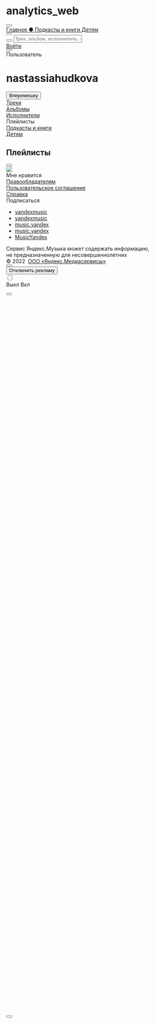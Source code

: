 # analytics_web
<!DOCTYPE html>
<html>
<head>
    <meta http-equiv="X-UA-Compatible" content="IE=EmulateIE7,IE=edge"/>
    <meta http-equiv="Content-type" content="text/html; charset=utf-8"/>
    <meta http-equiv="Content-language" content="ru"/>
    <link rel="alternate" hreflang="en" type="text/html" href="https://music.yandex.by/users/nastassiahudkova/playlists?lang=en"/>
    <link rel="alternate" hreflang="hy" type="text/html" href="https://music.yandex.by/users/nastassiahudkova/playlists?lang=hy"/>
    <link rel="alternate" hreflang="uz" type="text/html" href="https://music.yandex.by/users/nastassiahudkova/playlists?lang=uz"/>
    <link rel="alternate" hreflang="kk" type="text/html" href="https://music.yandex.by/users/nastassiahudkova/playlists?lang=kk"/>
    <link rel="alternate" hreflang="uk" type="text/html" href="https://music.yandex.by/users/nastassiahudkova/playlists?lang=uk"/>
    <link rel="alternate" hreflang="az" type="text/html" href="https://music.yandex.by/users/nastassiahudkova/playlists?lang=az"/>
    <meta name="viewport" content="width=device-width, initial-scale=0.7"/>
    <meta name="skype_toolbar" content="skype_toolbar_parser_compatible"/>
    <meta name="robots" content="noyaca"/>
    <title>Яндекс.Музыка</title>
    <link href="/index.css?v=2.144.0" rel="stylesheet" type="text/css"/>
    <link rel="icon" type="image/png" href="/favicon16.png" sizes="16x16"/>
    <link rel="icon" type="image/png" href="/favicon32.png" sizes="32x32"/>
    <link rel="search" type="application/opensearchdescription+xml" href="/opensearch.xml" title="Яндекс.Музыка"/>
    <link rel="apple-touch-icon" href="https://music.yandex.by/blocks/common/apple-touch.60x60.png">
    <link rel="apple-touch-icon" sizes="76x76" href="https://music.yandex.by/blocks/common/apple-touch.76x76.png">
    <link rel="apple-touch-icon" sizes="120x120" href="https://music.yandex.by/blocks/common/apple-touch.120x120.png">
    <link rel="apple-touch-icon" sizes="152x152" href="https://music.yandex.by/blocks/common/apple-touch.152x152.png">
    <link rel="apple-touch-icon" sizes="180x180" href="https://music.yandex.by/blocks/common/apple-touch.180x180.png">
    <meta name="msApplication-ID" content="A025C540.Yandex.Music"/>
    <meta name="msApplication-PackageFamilyName" content="A025C540.Yandex.Music_vfvw9svesycw6"/>
    <script nonce="ppuPBikNVEA6VhJn4RLHyA==">
    !function(i, t) {
        if (i.Ya = i.Ya || {}, Ya.Rum)
            throw new Error("Rum: interface is already defined");
        var n = i.performance,
            e = n && n.timing && n.timing.navigationStart || Ya.startPageLoad || +new Date,
            s = i.requestAnimationFrame;
        Ya.Rum = {
            enabled: !!n,
            vsStart: document.visibilityState,
            vsChanged: !1,
            _defTimes: [],
            _defRes: [],
            _deltaMarks: {},
            _markListeners: {},
            _settings: {},
            _vars: {},
            init: function(i, t) {
                this._settings = i,
                this._vars = t
            },
            getTime: n && n.now ? function() {
                return n.now()
            } : Date.now ? function() {
                return Date.now() - e
            } : function() {
                return new Date - e
            },
            time: function(i) {
                this._deltaMarks[i] = [this.getTime()]
            },
            timeEnd: function(i, t) {
                var n = this._deltaMarks[i];
                n && 0 !== n.length && n.push(this.getTime(), t)
            },
            sendTimeMark: function(i, t, n, e) {
                void 0 === t && (t = this.getTime()),
                this._defTimes.push([i, t, e]),
                this.mark(i, t)
            },
            sendResTiming: function(i, t) {
                this._defRes.push([i, t])
            },
            sendRaf: function(i) {
                var t = this.getSetting("forcePaintTimeSending");
                if (s && (t || !this.isVisibilityChanged())) {
                    var n = this,
                        e = "2616." + i;
                    s(function() {
                        !t && n.isVisibilityChanged() || (n.getSetting("sendFirstRaf") && n.sendTimeMark(e + ".205"), s(function() {
                            !t && n.isVisibilityChanged() || n.sendTimeMark(e + ".1928")
                        }))
                    })
                }
            },
            isVisibilityChanged: function() {
                return this.vsStart && ("visible" !== this.vsStart || this.vsChanged)
            },
            mark: n && n.mark ? function(i, t) {
                n.mark(i + (t ? ": " + t : ""))
            } : function() {},
            getSetting: function(i) {
                var t = this._settings[i];
                return null === t ? null : t || ""
            },
            on: function(i, t) {
                "function" == typeof t && (this._markListeners[i] = this._markListeners[i] || []).push(t)
            },
            sendTrafficData: function() {},
            finalizeLayoutShiftScore: function() {},
            finalizeLargestContentfulPaint: function() {}
        },
        document.addEventListener && document.addEventListener("visibilitychange", function i() {
            Ya.Rum.vsChanged = !0,
            document.removeEventListener("visibilitychange", i)
        })
    }(window);

    !function() {
        var e,
            t = [];
        function n() {
            var n = Ya.Rum.getSetting("clck"),
                i = t.join("\r\n");
            if (t = [], e = null, n && !(navigator.sendBeacon && Ya.Rum.getSetting("beacon") && navigator.sendBeacon(n, i))) {
                var a = new XMLHttpRequest;
                a.open("POST", n),
                a.send(i)
            }
        }
        Ya.Rum.send = function(i, a, o, s, g, u, r) {
            clearTimeout(e);
            var m = Ya.Rum.getSetting("slots"),
                c = Ya.Rum.getSetting("experiments"),
                v = ["/reqid=" + Ya.Rum.getSetting("reqid"), r ? "/" + r.join("/") : "", a ? "/path=" + a : "", g ? "/events=" + g : "", m ? "/slots=" + m.join(";") : "", c ? "/experiments=" + c.join(";") : "", o ? "/vars=" + o : "", "/cts=" + (new Date).getTime(), "/*"];
            t.push(v.join("")),
            t.length < 42 ? e = setTimeout(n, 15) : n()
        }
    }();

    !function() {
        if (window.PerformanceLongTaskTiming) {
            var e = function(e, n) {
                    return (e = e.concat(n)).length > 300 && (e = e.slice(e.length - 300)), e
                },
                n = Ya.Rum._tti = {
                    events: [],
                    eventsAfterTTI: [],
                    fired: !1,
                    observer: new PerformanceObserver(function(r) {
                        var t = r.getEntries();
                        n.events = e(n.events, t),
                        n.fired && (n.eventsAfterTTI = e(n.eventsAfterTTI, t))
                    })
                };
            n.observer.observe({
                entryTypes: ["longtask"]
            })
        }
    }();

    Ya.Rum.observeDOMNode = window.IntersectionObserver ? function(e, i, n) {
        var t = this,
            o = Ya.Rum.getSetting("forcePaintTimeSending");
        !function r() {
            if (o || !t.isVisibilityChanged()) {
                var s = "string" == typeof i ? document.querySelector(i) : i;
                s ? new IntersectionObserver(function(i, n) {
                    !o && t.isVisibilityChanged() || (Ya.Rum.sendTimeMark(e), n.unobserve(s))
                }, n).observe(s) : setTimeout(r, 100)
            }
        }()
    } : function() {};

    !function(n) {
        if (!n.Ya || !Ya.Rum)
            throw new Error("Rum: interface is not defined");
        var e = Ya.Rum;
        e.getSetting = function(n) {
            var t = e._settings[n];
            return null === t ? null : t || ""
        }
    }("undefined" != typeof self ? self : window);

    !function(e, r) {
        var t = {
                client: ["690.2354", 1e3, 100, 0],
                uncaught: ["690.2361", 100, 10, 0],
                external: ["690.2854", 100, 10, 0],
                script: ["690.2609", 100, 10, 0]
            },
            n = {};
        r.ERROR_LEVEL = {
            INFO: "info",
            DEBUG: "debug",
            WARN: "warn",
            ERROR: "error",
            FATAL: "fatal"
        },
        r._errorSettings = {
            clck: "https://yandex.ru/clck/click",
            beacon: !0,
            project: "unknown",
            page: "",
            env: "",
            experiments: [],
            additional: {},
            platform: "",
            region: "",
            dc: "",
            host: "",
            service: "",
            level: "",
            version: "",
            yandexuid: "",
            coordinates_gp: "",
            referrer: !0,
            preventError: !1,
            unhandledRejection: !1,
            uncaughtException: !0,
            debug: !1,
            limits: {},
            silent: {},
            filters: {},
            pageMaxAge: 864e6,
            initTimestamp: +new Date
        };
        var o = !1;
        function a(e, r) {
            for (var t in r)
                r.hasOwnProperty(t) && (e[t] = r[t]);
            return e
        }
        function i(e) {
            return "boolean" == typeof e && (e = +e), "number" == typeof e ? e + "" : null
        }
        r.initErrors = function(t) {
            a(r._errorSettings, t),
            !o && r._errorSettings.uncaughtException && (function() {
                var t = r._errorSettings;
                if (e.addEventListener)
                    e.addEventListener("error", s),
                    t.resourceFails && e.addEventListener("error", l, !0),
                    "Promise" in e && t.unhandledRejection && e.addEventListener("unhandledrejection", function(e) {
                        var r,
                            t = e.reason,
                            n = {};
                        t && (t.stack && t.message ? r = t.message : "[object Event]" === (r = String(t)) ? r = "event.type: " + t.type : "[object Object]" === r && (n.unhandledObject = t), t.target && t.target.src && (n.src = t.target.src), s({
                            message: "Unhandled rejection: " + r,
                            stack: t.stack,
                            additional: n
                        }))
                    });
                else {
                    var n = e.onerror;
                    e.onerror = function(e, r, t, o, a) {
                        s({
                            error: a || new Error(e || "Empty error"),
                            message: e,
                            lineno: t,
                            colno: o,
                            filename: r
                        }),
                        n && n.apply(this, arguments)
                    }
                }
            }(), o = !0)
        },
        r.updateErrors = function(e) {
            a(r._errorSettings, e)
        },
        r.updateAdditional = function(e) {
            r._errorSettings.additional = a(r._errorSettings.additional || {}, e)
        },
        r._handleError = function(e, o) {
            var a,
                i,
                s = r._errorSettings;
            if (s.preventError && e.preventDefault && e.preventDefault(), o)
                a = e,
                i = "client";
            else {
                a = r._normalizeError(e),
                i = a.type;
                var l = s.onError;
                "function" == typeof l && l(a);
                var c = s.transform;
                "function" == typeof c && (a = c(a))
            }
            var u = +new Date,
                d = s.initTimestamp,
                f = s.pageMaxAge;
            if (!(-1 !== f && d && d + f < u)) {
                var g = t[i][1];
                "number" == typeof s.limits[i] && (g = s.limits[i]);
                var p = t[i][2];
                "number" == typeof s.silent[i] && (p = s.silent[i]);
                var m = t[i][3];
                if (m < g || -1 === g) {
                    a.path = t[i][0];
                    var v = r._getErrorData(a, {
                            silent: m < p || -1 === p ? "no" : "yes",
                            isCustom: Boolean(o)
                        }, s),
                        h = function(e) {
                            n[a.message] = !1,
                            r._sendError(e.path, e.vars),
                            t[i][3]++
                        }.bind(this, v);
                    if (void 0 === s.throttleSend)
                        h();
                    else {
                        if (n[a.message])
                            return;
                        n[a.message] = !0,
                        setTimeout(h, s.throttleSend)
                    }
                }
            }
        },
        r._getReferrer = function(r) {
            var t = r.referrer,
                n = typeof t;
            return "function" === n ? t() : "string" === n && t ? t : !1 !== t && e.location ? e.location.href : void 0
        },
        r._buildExperiments = function(e) {
            return e instanceof Array ? e.join(";") : ""
        },
        r._buildAdditional = function(e, r) {
            var t = "";
            try {
                var n = a(a({}, e), r);
                0 !== Object.keys(n).length && (t = JSON.stringify(n))
            } catch (e) {}
            return t
        },
        r._getErrorData = function(t, n, o) {
            n = n || {};
            var a = r._buildExperiments(o.experiments),
                s = r._buildAdditional(o.additional, t.additional),
                l = {
                    "-stack": t.stack,
                    "-url": t.file,
                    "-line": t.line,
                    "-col": t.col,
                    "-block": t.block,
                    "-method": t.method,
                    "-msg": t.message,
                    "-env": o.env,
                    "-external": t.external,
                    "-externalCustom": t.externalCustom,
                    "-project": o.project,
                    "-service": t.service || o.service,
                    "-page": t.page || o.page,
                    "-platform": o.platform,
                    "-level": t.level,
                    "-experiments": a,
                    "-version": o.version,
                    "-region": o.region,
                    "-dc": o.dc,
                    "-host": o.host,
                    "-yandexuid": o.yandexuid,
                    "-coordinates_gp": t.coordinates_gp || o.coordinates_gp,
                    "-referrer": r._getReferrer(o),
                    "-source": t.source,
                    "-sourceMethod": t.sourceMethod,
                    "-type": n.isCustom ? t.type : "",
                    "-additional": s,
                    "-adb": i(Ya.blocker) || i(o.blocker),
                    "-cdn": e.YaStaticRegion,
                    "-ua": navigator.userAgent,
                    "-silent": n.silent,
                    "-ts": +new Date,
                    "-init-ts": o.initTimestamp
                };
            return o.debug && e.console && console[console[t.level] ? t.level : "error"]("[error-counter] " + t.message, l, t.stack), {
                path: t.path,
                vars: l
            }
        },
        r._baseNormalizeError = function(e) {
            var r = (e = e || {}).error,
                t = e.filename || e.fileName || "",
                n = r && r.stack || e.stack || "",
                o = e.message || "",
                a = r && r.additional || e.additional;
            return {
                file: t,
                line: e.lineno || e.lineNumber,
                col: e.colno || e.colNumber,
                stack: n,
                message: o,
                additional: a
            }
        },
        r._normalizeError = function(e) {
            var t = r._baseNormalizeError(e),
                n = "uncaught",
                o = r._isExternalError(t.file, t.message, t.stack),
                a = "",
                i = "";
            return o.hasExternal ? (n = "external", a = o.common, i = o.custom) : /^Script error\.?$/.test(t.message) && (n = "script"), t.external = a, t.externalCustom = i, t.type = n, t
        },
        r._createVarsString = function(e) {
            var r = [];
            for (var t in e)
                e.hasOwnProperty(t) && (e[t] || 0 === e[t]) && r.push(t + "=" + encodeURIComponent(e[t]).replace(/\*/g, "%2A"));
            return r.join(",")
        },
        r._sendError = function(e, t) {
            r.send(null, e, r._createVarsString(t), null, null, null, null)
        };
        var s = function(e) {
                r._handleError(e, !1)
            },
            l = function(e) {
                var t = e.target;
                if (t) {
                    var n = t.srcset || t.src;
                    if (n || (n = t.href), n) {
                        var o = t.tagName || "UNKNOWN";
                        r.logError({
                            message: o + " load error",
                            additional: {
                                src: n
                            }
                        })
                    }
                }
            }
    }("undefined" != typeof self ? self : window, Ya.Rum);

    !function(e) {
        var r = {
            url: {
                0: /(miscellaneous|extension)_bindings/,
                1: /^chrome:/,
                2: /kaspersky-labs\.com\//,
                3: /^(?:moz|chrome)-extension:\/\//,
                4: /^file:/,
                5: /^resource:\/\//,
                6: /webnetc\.top/,
                7: /local\.adguard\.com/
            },
            message: {
                0: /__adgRemoveDirect/,
                1: /Content Security Policy/,
                2: /vid_mate_check/,
                3: /ucapi/,
                4: /Access is denied/i,
                5: /^Uncaught SecurityError/i,
                6: /__ybro/,
                7: /__show__deepen/,
                8: /ntp is not defined/,
                9: /Cannot set property 'install' of undefined/,
                10: /NS_ERROR/,
                11: /Error loading script/,
                12: /^TypeError: undefined is not a function$/,
                13: /__firefox__\.(?:favicons|metadata|reader|searchQueryForField|searchLoginField)/
            },
            stack: {
                0: /(?:moz|chrome)-extension:\/\//,
                1: /adguard.*\.user\.js/i
            }
        };
        function n(e, r) {
            if (e && r) {
                var n = [];
                for (var o in r)
                    if (r.hasOwnProperty(o)) {
                        var i = r[o];
                        "string" == typeof i && (i = new RegExp(i)),
                        i instanceof RegExp && i.test(e) && n.push(o)
                    }
                return n.join("_")
            }
        }
        function o(e, o) {
            var i,
                t = [];
            for (var s in r)
                r.hasOwnProperty(s) && (i = n(e[s], o[s])) && t.push(s + "~" + i);
            return t.join(";")
        }
        e._isExternalError = function(n, i, t) {
            var s = e._errorSettings.filters || {},
                a = {
                    url: (n || "") + "",
                    message: (i || "") + "",
                    stack: (t || "") + ""
                },
                c = o(a, r),
                u = o(a, s);
            return {
                common: c,
                custom: u,
                hasExternal: !(!c && !u)
            }
        }
    }(Ya.Rum);

    !function() {
        "use strict";
        var e;
        (e = Ya.Rum).logError = function(r, o) {
            r = r || {},
            "string" != typeof o && void 0 !== o || ((o = new Error(o)).justCreated = !0);
            var a = r.message || "",
                s = e._baseNormalizeError(o);
            s.message && (a && (a += "; "), a += s.message),
            s.message = a || "Empty error";
            for (var t = ["service", "source", "type", "block", "additional", "level", "page", "method", "sourceMethod", "coordinates_gp"], i = 0; i < t.length; i++) {
                var n = t[i];
                r[n] ? s[n] = r[n] : o && o[n] && (s[n] = o[n])
            }
            e._handleError(s, !0)
        }
    }();

    Ya.Rum.init({
        beacon: !!navigator.sendBeacon,
        clck: 'https://yandex.ru/clck/click',
        slots: ["production"],
        reqid: '1644148944856021-3598580126021618976',
        sendClientUa: true
    }, {
        '287': '157',
        '143': '28.56.2048',
        // ru.music.desktop,

        '-project': 'MusicWeb',
        // Название проекта
        '-page': 'index',
        // Страница сервиса, например: index, search, product
        '-env': "production",

        '-version': "2.144.0" // Версия [статики] вашего приложения
    });
    Ya.Rum.observeDOMNode('2876', '.centerblock');
    Ya.Rum.initErrors({
        project: "music",
        page: "index",
        region: 157,
        platform: "desktop",
        env: "production",
        version: "2.144.0"
    });
    </script>
    <script src="https://an.yandex.ru/system/adfox.js"></script>
    <link rel="manifest" href="/manifest.json"/>
</head>
<body class="theme-white">
    <script nonce="ppuPBikNVEA6VhJn4RLHyA==">
    var Mu = {
        "experiments": {
            "ABTestIds": "487661,59;488273,8;488278,58;505092,53",
            "AbTestFlagTest": "on_Yandexuid",
            "SubStation": "2020may",
            "WebBranchToAppsflyer": "on",
            "WebBranchToAppsflyerHome": "on",
            "WebGenerativeStationPage": "default",
            "WebGenerativeTab": "default",
            "WebInteractiveSplashscreenWithTrackTimeLimit": "30sec",
            "WebKidsCollection": "on",
            "WebKidsLanding": "on",
            "WebResults2021": "default",
            "WebRupWave": "default",
            "WebRupWaveAnimation": "default",
            "WebTouchReact2021": "control",
            "WebYMConnect": "default",
            "adv": "newMinimalBlock",
            "barBelowExperiment": "default",
            "boostConfigExperiment61fa84f60f52012e4aa13377": "on",
            "boostConfigExperiment61fbe406dc05de30ef8d5dd4": "on",
            "boostConfigExperiment61fd2548dd99cc6f8754922c": "default",
            "boostConfigExperiment61fd255ddd99cc6f87549230": "default",
            "boostConfigExperiment61fd2569dd99cc6f87549234": "on",
            "branchLinks": "default",
            "contextPinnedShots": "default",
            "hideChildContentFromRecently": "on",
            "miniBrick": "app",
            "musicCrackdownTiming": "default",
            "musicMobileWebLocked": "play",
            "musicPrice": "default",
            "musicSearchRanking": "ms-549-personalization-835884",
            "musicTestDebugProducts": "default",
            "playlistBoostExperiment607289c805a7dd7ae28a8b04": "default",
            "playlistBoostExperiment607289d405a7dd7ae28a8b07": "default",
            "playlistBoostExperiment61fa851e1cabd1021fb0edbf": "on",
            "playlistBoostExperiment61fbe428dc05de30ef8d5dd8": "on",
            "playlistBoostExperiment61fc97d22dd9dd7bfd3e8384": "default",
            "playlistBoostExperiment61fc97df2dd9dd7bfd3e8386": "default",
            "playlistBoostExperiment61fc97ec2dd9dd7bfd3e8388": "on",
            "playlistBoostExperiment61fc98222dd9dd7bfd3e838a": "default",
            "playlistBoostExperiment61fc98312dd9dd7bfd3e838c": "default",
            "playlistBoostExperiment61fc983d2dd9dd7bfd3e838e": "default",
            "playlistBoostExperiment61fc98492dd9dd7bfd3e8390": "default",
            "playlistBoostExperiment61fc98552dd9dd7bfd3e8392": "default",
            "playlistBoostExperiment61fc98662dd9dd7bfd3e8394": "default",
            "playlistBoostExperiment61fc98762dd9dd7bfd3e8396": "default",
            "playlistBoostExperiment61fc98842dd9dd7bfd3e8398": "default",
            "playlistBoostExperiment61fd257fdd99cc6f87549238": "on",
            "plusWeb": "on",
            "useHlsTracks": "default",
            "webAntiMusicBlockNaGlavnoi": "on",
            "webBannerRefrash": "default",
            "webBarBelowRubilnik": "on",
            "webChromeCast": "default",
            "webSidebarBanner": "default",
            "webStationsHeadLink": "default",
            "webTouchAutoPaywall": "default"
        },
        "hostname": "music.yandex.by",
        "authData": {
            "user": {
                "sign": "351ca60b8915ae7ec73f13d9abcfbd345ac39c29:1644148944902",
                "sk": "y1abc381311d8e1084f4fa7a764f0a79e",
                "device_id": "b385e8a87a23e012895775a8fb8e66807323d7838",
                "onlyDeviceId": false,
                "isHosted": false,
                "name": "",
                "login": "",
                "uid": 0,
                "hasEmail": false
            },
            "experiments": "{\"ABTestIds\":\"487661,59;488273,8;488278,58;505092,53\",\"AbTestFlagTest\":\"on_Yandexuid\",\"SubStation\":\"2020may\",\"WebBranchToAppsflyer\":\"on\",\"WebBranchToAppsflyerHome\":\"on\",\"WebGenerativeStationPage\":\"default\",\"WebGenerativeTab\":\"default\",\"WebInteractiveSplashscreenWithTrackTimeLimit\":\"30sec\",\"WebKidsCollection\":\"on\",\"WebKidsLanding\":\"on\",\"WebResults2021\":\"default\",\"WebRupWave\":\"default\",\"WebRupWaveAnimation\":\"default\",\"WebTouchReact2021\":\"control\",\"WebYMConnect\":\"default\",\"adv\":\"newMinimalBlock\",\"barBelowExperiment\":\"default\",\"boostConfigExperiment61fa84f60f52012e4aa13377\":\"on\",\"boostConfigExperiment61fbe406dc05de30ef8d5dd4\":\"on\",\"boostConfigExperiment61fd2548dd99cc6f8754922c\":\"default\",\"boostConfigExperiment61fd255ddd99cc6f87549230\":\"default\",\"boostConfigExperiment61fd2569dd99cc6f87549234\":\"on\",\"branchLinks\":\"default\",\"contextPinnedShots\":\"default\",\"hideChildContentFromRecently\":\"on\",\"miniBrick\":\"app\",\"musicCrackdownTiming\":\"default\",\"musicMobileWebLocked\":\"play\",\"musicPrice\":\"default\",\"musicSearchRanking\":\"ms-549-personalization-835884\",\"musicTestDebugProducts\":\"default\",\"playlistBoostExperiment607289c805a7dd7ae28a8b04\":\"default\",\"playlistBoostExperiment607289d405a7dd7ae28a8b07\":\"default\",\"playlistBoostExperiment61fa851e1cabd1021fb0edbf\":\"on\",\"playlistBoostExperiment61fbe428dc05de30ef8d5dd8\":\"on\",\"playlistBoostExperiment61fc97d22dd9dd7bfd3e8384\":\"default\",\"playlistBoostExperiment61fc97df2dd9dd7bfd3e8386\":\"default\",\"playlistBoostExperiment61fc97ec2dd9dd7bfd3e8388\":\"on\",\"playlistBoostExperiment61fc98222dd9dd7bfd3e838a\":\"default\",\"playlistBoostExperiment61fc98312dd9dd7bfd3e838c\":\"default\",\"playlistBoostExperiment61fc983d2dd9dd7bfd3e838e\":\"default\",\"playlistBoostExperiment61fc98492dd9dd7bfd3e8390\":\"default\",\"playlistBoostExperiment61fc98552dd9dd7bfd3e8392\":\"default\",\"playlistBoostExperiment61fc98662dd9dd7bfd3e8394\":\"default\",\"playlistBoostExperiment61fc98762dd9dd7bfd3e8396\":\"default\",\"playlistBoostExperiment61fc98842dd9dd7bfd3e8398\":\"default\",\"playlistBoostExperiment61fd257fdd99cc6f87549238\":\"on\",\"plusWeb\":\"on\",\"useHlsTracks\":\"default\",\"webAntiMusicBlockNaGlavnoi\":\"on\",\"webBannerRefrash\":\"default\",\"webBarBelowRubilnik\":\"on\",\"webChromeCast\":\"default\",\"webSidebarBanner\":\"default\",\"webStationsHeadLink\":\"default\",\"webTouchAutoPaywall\":\"default\"}"
        },
        "serviceName": "music",
        "settings": {
            "module": "index",
            "date": 1644148944920,
            "pathname": "/users/nastassiahudkova/playlists",
            "tld": "by",
            "mdaEnabled": false,
            "isDev": false,
            "isYandex": false,
            "isCIS": true,
            "compat": 10,
            "lang": "ru",
            "badRegion": false,
            "region": 149,
            "nativeRegion": 157,
            "portalRegion": {
                "id": 149,
                "type": 3,
                "parent_id": 166,
                "capital_id": 157,
                "geo_parent_id": 0,
                "city_id": 157,
                "name": "Беларусь",
                "native_name": "",
                "iso_name": "BY",
                "is_main": false,
                "en_name": "Belarus",
                "short_en_name": "BY",
                "bgp_name": "",
                "phone_code": "375",
                "phone_code_old": "",
                "zip_code": "",
                "zip_code_old": "",
                "position": 0,
                "population": 9498700,
                "synonyms": "Беларусь, Беларуссия, Белорусия, Беларусия, Белорусь, Белоруссия, Республика Беларусь, Республика Беларуссия",
                "latitude": 52.858248,
                "longitude": 27.701393,
                "latitude_size": 4.909693,
                "longitude_size": 9.598211,
                "zoom": 7,
                "services": 99,
                "tzname": "Europe/Minsk",
                "official_languages": "be,ru",
                "widespread_languages": "be,pl,ru,uk",
                "is_eu": false,
                "iso_alpha3": "BLR",
                "services_names": ["bs", "yaca", "tv", "ad"]
            },
            "city": 157,
            "countryISO": "BY",
            "storage": "*.storage.music.yandex.net",
            "avatars": "avatars.yandex.net",
            "social": "https://social.yandex.by/",
            "passport": "https://passport.yandex.by/",
            "passportApi": "https://api.passport.yandex.by/",
            "socket": "wss://ws-api.music.yandex.net/",
            "mbformUrl": "https://payment-widget.ott.yandex.{{tld}}",
            "regions": {
                "native": 157,
                "working": 149,
                "show": 149,
                "cookie": 157,
                "portal": {
                    "id": 149,
                    "type": 3,
                    "parent_id": 166,
                    "capital_id": 157,
                    "geo_parent_id": 0,
                    "city_id": 157,
                    "name": "Беларусь",
                    "native_name": "",
                    "iso_name": "BY",
                    "is_main": false,
                    "en_name": "Belarus",
                    "short_en_name": "BY",
                    "bgp_name": "",
                    "phone_code": "375",
                    "phone_code_old": "",
                    "zip_code": "",
                    "zip_code_old": "",
                    "position": 0,
                    "population": 9498700,
                    "synonyms": "Беларусь, Беларуссия, Белорусия, Беларусия, Белорусь, Белоруссия, Республика Беларусь, Республика Беларуссия",
                    "latitude": 52.858248,
                    "longitude": 27.701393,
                    "latitude_size": 4.909693,
                    "longitude_size": 9.598211,
                    "zoom": 7,
                    "services": 99,
                    "tzname": "Europe/Minsk",
                    "official_languages": "be,ru",
                    "widespread_languages": "be,pl,ru,uk",
                    "is_eu": false,
                    "iso_alpha3": "BLR",
                    "services_names": ["bs", "yaca", "tv", "ad"]
                }
            },
            "uatraits": {
                "isMobile": false,
                "isTouch": false,
                "isBrowser": true,
                "BrowserEngine": "WebKit",
                "BrowserEngineVersion": "605.1.15",
                "BrowserName": "Safari",
                "BrowserVersion": "14.1",
                "OSFamily": "MacOS",
                "OSVersion": "10.15.7",
                "isOldSafari": false
            },
            "sandbox": "sandbox.music.yandex.net",
            "requestId": "1644148944856021-3598580126021618976",
            "csp": {
                "allowedHosts": ["music.yandex.by", "music.yandex.ru", "yastatic.net", "mc.yandex.by", "mc.yandex.ru", "www.googletagmanager.com", "www.googleadservices.com", "www.google-analytics.com", "ssl.google-analytics.com", "googleads.g.doubleclick.net", "www.google.com", "www.google.ru", "*.ibytedtos.com", "*.ipstatp.com", "yandex.ru", "social.yandex.by", "social.yandex.ru", "an.yandex.ru", "banners.adfox.by", "banners.adfox.ru", "yastat.net", "yabs.yandex.ru", "api-maps.yandex.ru", "widget.tickets.yandex.ru", "widget.afisha.yandex.ru", "widget.tickets.yandex.by", "widget.afisha.yandex.by", "widget.afisha.dev.yandex.by", "widget.afisha.dev.yandex.ru", "www.youtube.com", "www.gstatic.com", "s.ytimg.com", "yandex.st", "ads.adfox.ru", "ads6.adfox.ru", "z.moatads.com/publicispgrusweboramavideo560878795851/moatvideo.js", "geo.moatads.com/n.js", "blob:", "epislon.ru", "payment-widget.ott.yandex.ru", "testing.payment-widget.ott.yandex.ru", "flashservice.adobe.com", "www.tns-counter.ru", "ar.tns-counter.ru", "www.ivi.ru"],
                "reportUrl": "https://csp.yandex.net"
            },
            "theme": "default",
            "bilet": {
                "url": "https://widget.afisha.yandex.ru/dealer/dealer.js",
                "clientKey": "a0e48a18-a9a5-435d-83f2-168672b658d4",
                "mobileClientKey": "3abf2f78-5393-4897-9035-6528a59c1045"
            },
            "extraPlayersInSettings": {
                "porsche": "on",
                "rocket": "on",
                "winter": "on"
            },
            "serverSide": false
        },
        "location": {
            "protocol": "https:",
            "slashes": true,
            "auth": null,
            "host": "music.yandex.by",
            "port": null,
            "hostname": "music.yandex.by",
            "hash": null,
            "search": null,
            "query": {},
            "pathname": "/users/nastassiahudkova/playlists",
            "path": "/users/nastassiahudkova/playlists",
            "href": "https://music.yandex.by/users/nastassiahudkova/playlists"
        },
        "libraryData": {
            "value": {
                "success": false,
                "reason": "unauthorized"
            }
        },
        "genres": {
            "structure": [{
                "id": "all"
            }, {
                "id": "pop",
                "subGenres": [{
                    "id": "ruspop",
                    "hideInRegions": [181]
                }, {
                    "id": "disco"
                }, {
                    "id": "kpop"
                }, {
                    "id": "turkishpop",
                    "showInRegions": [983]
                }, {
                    "id": "uzbekpop",
                    "showInRegions": [171]
                }, {
                    "id": "japanesepop"
                }, {
                    "id": "israelipop",
                    "showInRegions": [181]
                }, {
                    "id": "azerbaijanpop",
                    "showInRegions": [167]
                }]
            }, {
                "id": "allrock",
                "subGenres": [{
                    "id": "rusrock",
                    "hideInRegions": [181]
                }, {
                    "id": "rock-n-roll"
                }, {
                    "id": "prog-rock"
                }, {
                    "id": "post-rock"
                }, {
                    "id": "new-wave"
                }, {
                    "id": "ukrrock",
                    "showInRegions": [187]
                }, {
                    "id": "folkrock"
                }, {
                    "id": "stonerrock"
                }, {
                    "id": "hardrock"
                }, {
                    "id": "turkishrock",
                    "showInRegions": [983]
                }, {
                    "id": "rock"
                }, {
                    "id": "israelirock",
                    "showInRegions": [181]
                }]
            }, {
                "id": "indie",
                "subGenres": [{
                    "id": "local-indie",
                    "hideInRegions": [181]
                }]
            }, {
                "id": "metal",
                "subGenres": [{
                    "id": "progmetal"
                }, {
                    "id": "epicmetal"
                }, {
                    "id": "folkmetal"
                }, {
                    "id": "gothicmetal"
                }, {
                    "id": "industrial"
                }, {
                    "id": "sludgemetal"
                }, {
                    "id": "postmetal"
                }, {
                    "id": "extrememetal"
                }, {
                    "id": "numetal"
                }, {
                    "id": "metalcoregenre"
                }, {
                    "id": "heavymetal"
                }, {
                    "id": "thrashmetal"
                }, {
                    "id": "deathmetal"
                }, {
                    "id": "blackmetal"
                }, {
                    "id": "doommetal"
                }, {
                    "id": "alternativemetal"
                }]
            }, {
                "id": "alternative",
                "subGenres": [{
                    "id": "posthardcore"
                }, {
                    "id": "hardcore"
                }, {
                    "id": "turkishalternative",
                    "showInRegions": [983]
                }]
            }, {
                "id": "electronic",
                "subGenres": [{
                    "id": "techno"
                }, {
                    "id": "house"
                }, {
                    "id": "trance"
                }, {
                    "id": "breakbeatgenre"
                }, {
                    "id": "drum-n-bass"
                }, {
                    "id": "dubstep"
                }, {
                    "id": "ambientgenre"
                }, {
                    "id": "experimental"
                }, {
                    "id": "ukgaragegenre"
                }, {
                    "id": "idmgenre"
                }, {
                    "id": "bassgenre"
                }]
            }, {
                "id": "dance"
            }, {
                "id": "hip-hop",
                "subGenres": [{
                    "id": "rusrap",
                    "hideInRegions": [181]
                }, {
                    "id": "foreignrap",
                    "hideInRegions": [181]
                }, {
                    "id": "turkishrap",
                    "showInRegions": [983]
                }, {
                    "id": "israelirap",
                    "showInRegions": [181]
                }]
            }, {
                "id": "r-n-b",
                "subGenres": [{
                    "id": "soul"
                }, {
                    "id": "funk"
                }]
            }, {
                "id": "jazz",
                "subGenres": [{
                    "id": "tradjazz"
                }, {
                    "id": "modernjazz"
                }, {
                    "id": "bebopgenre"
                }, {
                    "id": "vocaljazz"
                }, {
                    "id": "smoothjazz"
                }, {
                    "id": "bigbands"
                }]
            }, {
                "id": "blues"
            }, {
                "id": "reggae",
                "subGenres": [{
                    "id": "reggaeton"
                }, {
                    "id": "dub"
                }]
            }, {
                "id": "ska"
            }, {
                "id": "punk"
            }, {
                "id": "world",
                "subGenres": [{
                    "id": "russian"
                }, {
                    "id": "tatar",
                    "hideInRegions": [181]
                }, {
                    "id": "celtic"
                }, {
                    "id": "balkan"
                }, {
                    "id": "european"
                }, {
                    "id": "jewish"
                }, {
                    "id": "eastern"
                }, {
                    "id": "african"
                }, {
                    "id": "latin-american"
                }, {
                    "id": "american"
                }, {
                    "id": "romances"
                }, {
                    "id": "argentinetango"
                }, {
                    "id": "armenian"
                }, {
                    "id": "georgian"
                }, {
                    "id": "azerbaijani"
                }, {
                    "id": "caucasian",
                    "hideInRegions": [181]
                }, {
                    "id": "turkishclassical",
                    "showInRegions": [983]
                }, {
                    "id": "arabesquemusic",
                    "showInRegions": [983]
                }, {
                    "id": "turkishfolk",
                    "showInRegions": [983]
                }]
            }, {
                "id": "estrada",
                "subGenres": [{
                    "id": "rusestrada",
                    "hideInRegions": [181]
                }]
            }, {
                "id": "shanson",
                "hideInRegions": [181]
            }, {
                "id": "country"
            }, {
                "id": "soundtrack",
                "subGenres": [{
                    "id": "films"
                }, {
                    "id": "tv-series"
                }, {
                    "id": "animated-films"
                }, {
                    "id": "videogame-music"
                }, {
                    "id": "animemusic"
                }, {
                    "id": "musical"
                }, {
                    "id": "bollywood",
                    "hideInRegions": [159]
                }]
            }, {
                "id": "easy",
                "subGenres": [{
                    "id": "lounge"
                }, {
                    "id": "new-age"
                }, {
                    "id": "meditative"
                }]
            }, {
                "id": "children"
            }, {
                "id": "naturesounds"
            }, {
                "id": "singer-songwriter",
                "hideInRegions": [181],
                "subGenres": [{
                    "id": "rusbards",
                    "showInRegions": [225]
                }, {
                    "id": "foreignbard",
                    "showInRegions": [225]
                }]
            }, {
                "id": "for-children",
                "hideInRegions": [181]
            }, {
                "id": "fairytales",
                "hideInRegions": [181]
            }, {
                "id": "poemsforchildren"
            }, {
                "id": "podcast",
                "showInRegions": [225, 149, 159],
                "subGenres": [{
                    "id": "arts"
                }, {
                    "id": "business"
                }, {
                    "id": "comedy"
                }, {
                    "id": "education"
                }, {
                    "id": "health"
                }, {
                    "id": "music"
                }, {
                    "id": "hobbies"
                }, {
                    "id": "technology"
                }, {
                    "id": "government"
                }, {
                    "id": "history"
                }, {
                    "id": "familypodcasts"
                }, {
                    "id": "news"
                }, {
                    "id": "religion"
                }, {
                    "id": "science"
                }, {
                    "id": "society"
                }, {
                    "id": "recreation"
                }, {
                    "id": "filmpodcasts"
                }, {
                    "id": "narrative"
                }, {
                    "id": "artwork"
                }]
            }, {
                "id": "classicalmusic",
                "subGenres": [{
                    "id": "opera"
                }, {
                    "id": "modern-classical"
                }, {
                    "id": "classical"
                }, {
                    "id": "classicalmasterpieces"
                }]
            }, {
                "id": "fiction",
                "subGenres": [{
                    "id": "romancenovel"
                }, {
                    "id": "historicalfiction"
                }, {
                    "id": "sciencefiction"
                }, {
                    "id": "fantasyliterature"
                }, {
                    "id": "actionandadventure"
                }, {
                    "id": "crimeandmystery"
                }, {
                    "id": "horrorandthrillers"
                }, {
                    "id": "dramaliterature"
                }]
            }, {
                "id": "nonfictionliterature",
                "subGenres": [{
                    "id": "community"
                }, {
                    "id": "work"
                }, {
                    "id": "technologies"
                }, {
                    "id": "hls"
                }, {
                    "id": "selfdevelopment"
                }, {
                    "id": "psychologyandphilosophy"
                }, {
                    "id": "religionandspirituality"
                }, {
                    "id": "biographyandmemoirs"
                }, {
                    "id": "popularsciencebooks"
                }]
            }, {
                "id": "booksnotinrussian",
                "subGenres": [{
                    "id": "audiobooksinenglish"
                }]
            }, {
                "id": "readings"
            }, {
                "id": "other",
                "subGenres": [{
                    "id": "sport"
                }, {
                    "id": "holiday"
                }]
            }],
            "titles": {
                "all": "Музыка всех жанров",
                "pop": "Поп",
                "allrock": "Рок",
                "indie": "Инди",
                "metal": "Метал",
                "alternative": "Альтернатива",
                "electronics": "Электроника",
                "electronic": "Электроника",
                "dance": "Танцевальная",
                "rap": "Рэп и хип-хоп",
                "hip-hop": "Рэп и хип-хоп",
                "rnb": "R\u0026B",
                "r-n-b": "R\u0026B",
                "jazz": "Джаз",
                "blues": "Блюз",
                "reggae": "Регги",
                "ska": "Ска",
                "punk": "Панк",
                "folk": "Музыка мира",
                "world": "Музыка мира",
                "estrada": "Эстрада",
                "shanson": "Шансон",
                "country": "Кантри",
                "soundtrack": "Саундтреки",
                "relax": "Лёгкая музыка",
                "easy": "Лёгкая музыка",
                "children": "Детская музыка со всего мира",
                "naturesounds": "Звуки природы и шум города",
                "bard": "Авторская песня",
                "singer-songwriter": "Авторская песня",
                "forchildren": "Детская",
                "for-children": "Детская",
                "fairytales": "Аудиосказки",
                "poemsforchildren": "Стихи для детей",
                "podcasts": "Подкасты",
                "podcast": "Подкасты",
                "classicalmusic": "Классика",
                "fiction": "Художественная литература",
                "nonfictionliterature": "Нон-фикшн",
                "booksnotinrussian": "Аудиокниги на иностранном языке",
                "audiobooks": "Разговорное",
                "readings": "Разговорное",
                "other": "Другое",
                "ruspop": "Русская поп-музыка",
                "disco": "Диско",
                "kpop": "K-pop",
                "turkishpop": "Турецкая поп-музыка",
                "uzbekpop": "Узбекская поп-музыка",
                "japanesepop": "J-pop",
                "israelipop": "Израильская поп-музыка",
                "azerbaijanpop": "Азербайджанская поп-музыка",
                "rusrock": "Русский рок",
                "rnr": "Рок-н-ролл",
                "rock-n-roll": "Рок-н-ролл",
                "prog": "Прогрессивный рок",
                "prog-rock": "Прогрессивный рок",
                "postrock": "Пост-рок",
                "post-rock": "Пост-рок",
                "newwave": "New Wave",
                "new-wave": "New Wave",
                "ukrrock": "Украинский рок",
                "folkrock": "Фолк-рок",
                "stonerrock": "Стоунер-рок",
                "hardrock": "Хард-рок",
                "turkishrock": "Турецкий рок",
                "rock": "Иностранный рок",
                "israelirock": "Израильский рок",
                "local-indie": "Местное",
                "progmetal": "Прогрессив",
                "epicmetal": "Эпический",
                "folkmetal": "Фолк",
                "gothicmetal": "Готический",
                "industrial": "Индастриал",
                "sludgemetal": "Сладж",
                "postmetal": "Пост-метал",
                "extrememetal": "Экстрим",
                "numetal": "Ню-метал",
                "metalcoregenre": "Металкор",
                "classicmetal": "Хэви-метал",
                "heavymetal": "Хэви-метал",
                "thrashmetal": "Трэш-метал",
                "deathmetal": "Дэт-метал",
                "blackmetal": "Блэк-метал",
                "doommetal": "Дум-метал",
                "alternativemetal": "Альтернативный метал",
                "posthardcore": "Пост-хардкор",
                "hardcore": "Хардкор",
                "turkishalternative": "Турецкая альтернативная музыка",
                "techno": "Техно",
                "house": "Хаус",
                "trance": "Транс",
                "breakbeatgenre": "Брейкбит",
                "dnb": "Драм-н-бэйс",
                "drum-n-bass": "Драм-н-бэйс",
                "dubstep": "Дабстеп",
                "ambientgenre": "Эмбиент",
                "experimental": "Экспериментальная",
                "ukgaragegenre": "UK Garage",
                "idmgenre": "IDM",
                "bassgenre": "Бейс",
                "rusrap": "Русский рэп",
                "foreignrap": "Иностранный рэп",
                "turkishrap": "Турецкий рэп и хип-хоп",
                "israelirap": "Израильский рэп и хип-хоп",
                "soul": "Соул",
                "funk": "Фанк",
                "tradjazz": "Традиционный",
                "conjazz": "Современный",
                "modernjazz": "Современный",
                "bebopgenre": "Бибоп",
                "vocaljazz": "Вокальный джаз",
                "smoothjazz": "Смус-джаз",
                "bigbands": "Биг бэнды",
                "reggaeton": "Реггетон",
                "dub": "Даб",
                "rusfolk": "Русская",
                "russian": "Русская",
                "tatar": "Татарская",
                "celtic": "Кельтская",
                "balkan": "Балканская",
                "eurofolk": "Европейская",
                "european": "Европейская",
                "jewish": "Еврейская",
                "eastern": "Восточная",
                "african": "Африканская",
                "latinfolk": "Латиноамериканская",
                "latin-american": "Латиноамериканская",
                "amerfolk": "Американская",
                "american": "Американская",
                "romances": "Романсы",
                "argentinetango": "Аргентинское танго",
                "armenian": "Армянская",
                "georgian": "Грузинская",
                "azerbaijani": "Азербайджанская",
                "caucasian": "Кавказская",
                "turkishclassical": "Турецкая классическая музыка",
                "arabesquemusic": "Арабеска",
                "turkishfolk": "Турецкая народная музыка",
                "rusestrada": "Русская",
                "films": "Из фильмов",
                "tvseries": "Из сериалов",
                "tv-series": "Из сериалов",
                "animated": "Из мультфильмов",
                "animated-films": "Из мультфильмов",
                "videogame": "Из видеоигр",
                "videogame-music": "Из видеоигр",
                "animemusic": "Аниме",
                "musical": "Мюзиклы",
                "bollywood": "Болливуд",
                "lounge": "Лаундж",
                "newage": "Нью-эйдж",
                "new-age": "Нью-эйдж",
                "meditation": "Медитация",
                "meditative": "Медитация",
                "rusbards": "Русская",
                "foreignbard": "Иностранная",
                "arts": "Творчество",
                "business": "Бизнес",
                "comedypodcasts": "Юмор",
                "comedy": "Юмор",
                "education": "Образование",
                "health": "ЗОЖ",
                "musicpodcasts": "Музыка",
                "music": "Музыка",
                "hobbies": "Игры и хобби",
                "technology": "Технологии",
                "government": "Политика",
                "historypodcasts": "История",
                "history": "История",
                "familypodcasts": "Для всей семьи",
                "news": "Новости",
                "religion": "Религия",
                "science": "Научпоп",
                "society": "Общество и культура",
                "recreation": "Спорт и отдых",
                "filmpodcasts": "ТВ и кино",
                "narrative": "Нарратив",
                "artwork": "Искусство",
                "vocal": "Вокал",
                "opera": "Вокал",
                "modern": "Современная классика",
                "modern-classical": "Современная классика",
                "classical": "Мировая классика",
                "classicalmasterpieces": "Шедевры мировой классики",
                "romancenovel": "Любовные романы",
                "historicalfiction": "Исторические романы",
                "sciencefiction": "Фантастика",
                "fantasyliterature": "Фэнтези",
                "actionandadventure": "Приключения и экшн",
                "crimeandmystery": "Детективы",
                "horrorandthrillers": "Ужасы и триллеры",
                "dramaliterature": "Драма",
                "community": "О семье и обществе",
                "work": "О бизнесе",
                "technologies": "О технологиях",
                "hls": "О здоровом образе жизни",
                "selfdevelopment": "О саморазвитии",
                "psychologyandphilosophy": "О психологии и философии",
                "religionandspirituality": "О духовном",
                "biographyandmemoirs": "Биографии и мемуары",
                "popularsciencebooks": "Популярно о науке",
                "audiobooksinenglish": "На английском",
                "sport": "Спортивная",
                "holiday": "Праздничная"
            },
            "customTitles": {
                "all": "Музыка всех жанров",
                "allrock": "Рок",
                "dance": "Танцевальная музыка",
                "children": "Детская музыка со всего мира",
                "naturesounds": "Звуки природы и шум города",
                "forchildren": "Детская музыка",
                "for-children": "Детская музыка",
                "poemsforchildren": "Стихи для детей",
                "podcasts": "Подкасты",
                "podcast": "Подкасты",
                "classicalmusic": "Классическая музыка",
                "nonfictionliterature": "Нон-фикшн",
                "booksnotinrussian": "Аудиокниги на иностранном языке",
                "audiobooks": "Разговорное",
                "readings": "Разговорное",
                "other": "Другая музыка",
                "ruspop": "Русская поп-музыка",
                "kpop": "K-pop",
                "turkishpop": "Турецкая поп-музыка",
                "uzbekpop": "Узбекская поп-музыка",
                "japanesepop": "J-pop",
                "israelipop": "Израильская поп-музыка",
                "azerbaijanpop": "Азербайджанская поп-музыка",
                "folkrock": "Фолк-рок",
                "stonerrock": "Стоунер-рок",
                "hardrock": "Хард-рок",
                "turkishrock": "Турецкий рок",
                "israelirock": "Израильский рок",
                "local-indie": "Местная инди-музыка",
                "progmetal": "Прогрессив-метал",
                "epicmetal": "Эпический метал",
                "folkmetal": "Фолк-метал",
                "gothicmetal": "Готический метал",
                "sludgemetal": "Сладж метал",
                "postmetal": "Пост-метал",
                "extrememetal": "Экстрим-метал",
                "numetal": "Ню-метал",
                "metalcoregenre": "Металкор",
                "classicmetal": "Хэви-метал",
                "heavymetal": "Хэви-метал",
                "thrashmetal": "Трэш-метал",
                "deathmetal": "Дэт-метал",
                "blackmetal": "Блэк-метал",
                "doommetal": "Дум-метал",
                "alternativemetal": "Альтернативный метал",
                "posthardcore": "Пост-хардкор",
                "hardcore": "Хардкор",
                "turkishalternative": "Турецкая альтернативная музыка",
                "breakbeatgenre": "Брейкбит",
                "ambientgenre": "Эмбиент",
                "experimental": "Экспериментальная музыка",
                "ukgaragegenre": "UK Garage",
                "idmgenre": "IDM",
                "bassgenre": "Бейс",
                "foreignrap": "Иностранный рэп и хип-хоп",
                "turkishrap": "Турецкий рэп и хип-хоп",
                "israelirap": "Израильский рэп и хип-хоп",
                "tradjazz": "Традиционный джаз",
                "conjazz": "Современный джаз",
                "modernjazz": "Современный джаз",
                "bebopgenre": "Бибоп",
                "vocaljazz": "Вокальный джаз",
                "smoothjazz": "Смус-джаз",
                "bigbands": "Биг бэнды",
                "rusfolk": "Русская музыка",
                "russian": "Русская музыка",
                "tatar": "Татарская музыка",
                "celtic": "Кельтская музыка",
                "balkan": "Балканская музыка",
                "eurofolk": "Европейская музыка",
                "european": "Европейская музыка",
                "jewish": "Еврейская музыка",
                "eastern": "Восточная музыка",
                "african": "Африканская музыка",
                "latinfolk": "Латиноамериканская музыка",
                "latin-american": "Латиноамериканская музыка",
                "amerfolk": "Американская музыка",
                "american": "Американская музыка",
                "romances": "Романсы",
                "argentinetango": "Аргентинское танго",
                "armenian": "Армянская музыка",
                "georgian": "Грузинская музыка",
                "azerbaijani": "Азербайджанская музыка",
                "caucasian": "Кавказская музыка",
                "turkishclassical": "Турецкая классическая музыка",
                "arabesquemusic": "Арабеска",
                "turkishfolk": "Турецкая народная музыка",
                "rusestrada": "Русская эстрада",
                "films": "Музыка из фильмов",
                "tvseries": "Музыка из сериалов",
                "tv-series": "Музыка из сериалов",
                "animated": "Музыка из мультфильмов",
                "animated-films": "Музыка из мультфильмов",
                "videogame": "Музыка из видеоигр",
                "videogame-music": "Музыка из видеоигр",
                "animemusic": "Аниме",
                "meditation": "Музыка для медитации",
                "meditative": "Музыка для медитации",
                "rusbards": "Русская авторская песня",
                "foreignbard": "Иностранная авторская песня",
                "arts": "Творчество",
                "business": "Бизнес",
                "comedypodcasts": "Юмор",
                "comedy": "Юмор",
                "education": "Образование",
                "health": "ЗОЖ",
                "musicpodcasts": "Музыка",
                "music": "Музыка",
                "hobbies": "Игры и хобби",
                "technology": "Технологии",
                "government": "Политика",
                "historypodcasts": "История",
                "history": "История",
                "familypodcasts": "Для всей семьи",
                "news": "Новости",
                "religion": "Религия",
                "science": "Научпоп",
                "society": "Общество и культура",
                "recreation": "Спорт и отдых",
                "filmpodcasts": "ТВ и кино",
                "narrative": "Нарратив",
                "artwork": "Искусство",
                "vocal": "Опера и вокал",
                "opera": "Опера и вокал",
                "classical": "Мировая классика",
                "classicalmasterpieces": "Шедевры мировой классики",
                "romancenovel": "Любовные романы",
                "historicalfiction": "Исторические романы",
                "sciencefiction": "Фантастика",
                "actionandadventure": "Приключения и экшн",
                "crimeandmystery": "Детективы",
                "horrorandthrillers": "Ужасы и триллеры",
                "dramaliterature": "Драма",
                "community": "О семье и обществе",
                "work": "О бизнесе",
                "technologies": "О технологиях",
                "hls": "О здоровом образе жизни",
                "selfdevelopment": "О саморазвитии",
                "psychologyandphilosophy": "О психологии и философии",
                "religionandspirituality": "О духовном",
                "biographyandmemoirs": "Биографии и мемуары",
                "popularsciencebooks": "Популярно о науке",
                "audiobooksinenglish": "Аудиокниги на английском",
                "sport": "Спортивная музыка",
                "holiday": "Праздничная музыка"
            },
            "customUrls": {
                "electronics": "electronic",
                "rap": "hip-hop",
                "rnb": "r-n-b",
                "folk": "world",
                "relax": "easy",
                "bard": "singer-songwriter",
                "forchildren": "for-children",
                "podcasts": "podcast",
                "audiobooks": "readings",
                "kpop": "Kpop",
                "israelipop": "Israelipop",
                "rnr": "rock-n-roll",
                "prog": "prog-rock",
                "postrock": "post-rock",
                "newwave": "new-wave",
                "hardrock": "Hardrock",
                "numetal": "Numetal",
                "classicmetal": "heavymetal",
                "posthardcore": "Posthardcore",
                "dnb": "drum-n-bass",
                "idmgenre": "IDMgenre",
                "bassgenre": "Bassgenre",
                "foreignrap": "FOREIGNRAP",
                "conjazz": "modernjazz",
                "rusfolk": "russian",
                "eurofolk": "european",
                "latinfolk": "latin-american",
                "amerfolk": "american",
                "tvseries": "tv-series",
                "animated": "animated-films",
                "videogame": "videogame-music",
                "newage": "new-age",
                "meditation": "meditative",
                "comedypodcasts": "comedy",
                "musicpodcasts": "music",
                "historypodcasts": "history",
                "vocal": "opera",
                "modern": "modern-classical",
                "biographyandmemoirs": "Biographyandmemoirs"
            }
        },
        "pageData": {
            "what": "playlists",
            "owner": {
                "uid": "1055487343",
                "login": "nastassiahudkova",
                "name": "nastassiahudkova",
                "avatarHash": "65952/Vkzd5Kok0T5hgMwJyhmGCGoxlo-1"
            },
            "auth": {},
            "sortGroups": [],
            "success": true,
            "playlists": [{
                "revision": 341,
                "kind": 3,
                "title": "Мне нравится",
                "description": "",
                "descriptionFormatted": "",
                "trackCount": 156,
                "owner": {
                    "uid": "1055487343",
                    "login": "nastassiahudkova",
                    "name": "nastassiahudkova",
                    "avatarHash": "65952/Vkzd5Kok0T5hgMwJyhmGCGoxlo-1"
                },
                "available": true
            }],
            "playlistIds": [3, 1010, 1008, 1007, 1006, 1005, 1004, 1002, 1003],
            "bookmarks": [],
            "bookmarksPlaylistsIds": [],
            "verified": false,
            "visibility": "public",
            "profiles": [],
            "counts": {
                "likedArtists": 9,
                "likedAlbums": 4
            },
            "hasTracks": true,
            "isRadioAvailable": false
        },
        "pageName": "users"
    };
    </script>
    <script src="https://yastatic.net/jquery/1.10.1/jquery.min.js"></script>
    <script src="https://yastatic.net/jquery-ui/1.10.3/jquery-ui.min.js"></script>
    <script src="https://yastatic.net/share2/share.js" type="text/javascript" charset="utf-8"></script>
    <script src="/api/v2.1/index/music.yandex.by?v=2.445.0"></script>
    <script src="https://payment-widget.ott.yandex.ru/payment-manager.js"></script>
    <script src="/ru.index.i18n.js?v=2.144.0"></script>
    <script src="/index.js?v=2.144.0"></script>
    <div class="page-root page-root_no-player">
        <div class="payment-popup-annoyer" data-b=""></div>
        <div class="d-overhead-mobile" data-b="">
            <div class="d-overhead-mobile__content"></div>
        </div>
        <div class="d-overhead" data-b="">
            <div class="d-overhead__content">
                <div class="ads-block smalladv " data-b="">
                    <div class="ads-block__item"></div>
                </div>
                <div class="d-overhead__close" title="Закрыть">
                    <button class="d-button deco-button deco-button-overlay local-icon-theme-black d-button_rounded d-button_w-icon d-button_w-icon-centered" data-b="" type="button">
                        <span class="d-button-inner deco-button-stylable">
                            <span class="d-button__inner">
                                <span class="d-icon deco-icon d-icon_cross-big  "></span>
                            </span>
                        </span>
                    </button>
                </div>
            </div>
        </div>
        <div class="adfox-creative adfox-creative__superbrick" data-b="">
            <div id="adfox_15738058366467023"></div>
        </div>
        <div class="adfox-creative adfox-creative__editorial" data-b="">
            <div id="adfox_160490615951345178"></div>
        </div>
        <div class="branding branding-pane branding_hidden" data-b=""></div>
        <div class="head-container">
            <div class="head-kids deco-pane" data-b="">
                <div class="head-kids__wrap deco-devider">
                    <div class="head-kids__left">
                        <span class="d-logo d-logo__ru">
                            <a class="d-logo__ya" href="https://yandex.by" rel="noopener" target="_blank"></a>
                            <a class="d-logo__ya-sub" href="/"></a>
                        </span>
                    </div>
                    <div class="head-kids__controlls">
                        <div class="head-kids__nav">
                            <div class="nav-kids" data-b="">
                                <a class="nav-kids__tab nav-kids__link typo-nav typo-nav_contrast" data-name="main" href="/home">
                                     Главное 
                                    <span class="playlist-notification">
                                        <span class="playlist-notification__point deco-playlist-notification__point ">&#9679;</span>
                                    </span>
                                </a>
                                <a class="nav-kids__tab nav-kids__link typo-nav typo-nav_contrast" data-name="non-music" href="/non-music"> Подкасты и книги </a>
                                <a class="nav-kids__tab nav-kids__link typo-nav typo-nav_contrast" data-name="kids" href="/kids"> Детям </a>
                            </div>
                        </div>
                        <div class="head-kids__search">
                            <div class="d-search d-search_closed" data-b="">
                                <div class="d-search__button__container">
                                    <button class="d-button deco-button deco-button-flat d-button_type_flat d-button_w-icon d-button_w-icon-centered d-search__button" data-b="" tabindex="2" type="submit">
                                        <span class="d-button-inner deco-button-stylable">
                                            <span class="d-button__inner">
                                                <span class="d-icon deco-icon d-icon_loupe  "></span>
                                            </span>
                                        </span>
                                    </button>
                                </div>
                                <div class="d-suggest" data-b="">
                                    <div class="d-input deco-input-wrapper d-input_size-M d-input_suggest deco-input-wrapper_suggest d-suggest__input deco-input__suggest" data-b="">
                                        <button class="d-button deco-button deco-button-flat d-button_type_flat d-button_w-icon d-button_w-icon-centered suggest-button suggest-button_left" data-b="" tabindex="2" type="submit">
                                            <span class="d-button-inner deco-button-stylable">
                                                <span class="d-button__inner">
                                                    <span class="d-icon deco-icon d-icon_loupe  "></span>
                                                </span>
                                            </span>
                                        </button>
                                        <input type="text" class="d-input__field deco-input d-input__field_size-S deco-input_suggest" placeholder="Трек, альбом, исполнитель, подкаст" maxlength="100"/>
                                    </div>
                                    <div class="d-suggest__popup deco-popup-suggest-menu d-suggest__popup_size-S" data-b="">
                                        <div class="d-suggest__popup-content d-suggest__popup-content_empty"></div>
                                    </div>
                                </div>
                            </div>
                        </div>
                    </div>
                    <div class="head-kids__user">
                        <a href="https://passport.yandex.by/auth?origin=music_button-header&#38;retpath=https%3A%2F%2Fundefined%2Fsettings%3Ffrom-passport" class="button button_size_L button_action log-in not-handled" data-from="button-header">
                            <span class="button-inner deco-button-stylable">
                                <span class="button__label">Войти</span>
                            </span>
                        </a>
                    </div>
                    <div class="head-kids__subnav"></div>
                    <div class="head-progress" data-b=""></div>
                </div>
            </div>
        </div>
        <div class="subhead subhead_hidden" data-b=""></div>
        <div class="centerblock-wrapper centerblock-wrapper_full-width deco-pane">
            <div class="serp-hint _hidden" data-b="">
                <div class="serp-hint__content"></div>
                <button class="d-button deco-button deco-button-flat d-button_type_flat d-button_size_S d-button_w-icon d-button_w-icon-centered serp-hint__remove" data-b="" type="button">
                    <span class="d-button-inner deco-button-stylable">
                        <span class="d-button__inner">
                            <span class="d-icon deco-icon d-icon_cross-medium  "></span>
                        </span>
                    </span>
                </button>
            </div>
            <div class="centerblock">
                <div class="page-users" data-b="">
                    <div class="d-generic-page-head">
                        <div class="d-generic-page-head__aside">
                            <span class="user">
                                <div class="user__userpic user__userpic_size_Huge " title="nastassiahudkova" style='background-image: url("https:&#47;&#47;avatars.mds.yandex.net&#47;get-yapic&#47;65952&#47;Vkzd5Kok0T5hgMwJyhmGCGoxlo-1&#47;islands-200")'></div>
                                <span class="user__info"></span>
                            </span>
                        </div>
                        <div class="d-generic-page-head__main">
                            <div class="d-generic-page-head__main-top">
                                <div class="stamp  deco-typo-secondary typo-add">
                                    <span class="stamp__entity">Пользователь</span>
                                </div>
                                <h1 class="page-users__title typo-h1_big deco-typo ">
                                    <span class="user">
                                        <span class="user__info">
                                            <span class="user__name user__name-line-height" title="nastassiahudkova">nastassiahudkova</span>
                                        </span>
                                    </span>
                                </h1>
                            </div>
                            <div class="d-generic-page-head__main-bottom">
                                <div class="d-generic-page-head__main-actions">
                                    <button class="d-button deco-button deco-button-action local-icon-theme-white d-button_rounded d-button_size_L d-button_w-icon d-button_w-icon-left page-users__shuffle-button" data-b="" type="button">
                                        <span class="d-button-inner deco-button-stylable">
                                            <span class="d-button__inner">
                                                <span class="d-icon deco-icon d-icon_play-small  "></span>
                                                <span class="d-button__label">Вперемешку</span>
                                            </span>
                                        </span>
                                    </button>
                                </div>
                            </div>
                        </div>
                    </div>
                    <div class="page-users__tabs">
                        <div class="d-tabs deco-border">
                            <div class="d-tabs__tab typo-caps " data-b="" data-tab-id="tracks">
                                <a href="&#47;users&#47;nastassiahudkova&#47;tracks" class="typo-nav d-tabs__link">Треки</a>
                            </div>
                            <div class="d-tabs__tab typo-caps " data-b="" data-tab-id="albums">
                                <a href="&#47;users&#47;nastassiahudkova&#47;albums" class="typo-nav d-tabs__link">Альбомы</a>
                            </div>
                            <div class="d-tabs__tab typo-caps " data-b="" data-tab-id="artists">
                                <a href="&#47;users&#47;nastassiahudkova&#47;artists" class="typo-nav d-tabs__link">Исполнители</a>
                            </div>
                            <div class="d-tabs__tab typo-caps " data-b="" data-tab-id="playlists">
                                <span class="typo-nav d-tabs__link current">Плейлисты</span>
                            </div>
                            <div class="d-tabs__tab typo-caps " data-b="" data-tab-id="podcasts">
                                <a href="&#47;users&#47;nastassiahudkova&#47;podcasts" class="typo-nav d-tabs__link">Подкасты и книги</a>
                            </div>
                            <div class="d-tabs__tab typo-caps " data-b="" data-tab-id="kids">
                                <a href="&#47;users&#47;nastassiahudkova&#47;kids" class="typo-nav d-tabs__link">Детям</a>
                            </div>
                        </div>
                    </div>
                    <div class="page-users__playlists">
                        <div class="d-subhead ">
                            <span class="d-link deco-link d-subhead__wrapper d-link_no-hover-color deco-link_no-hover-color d-link_no-hover">
                                <div class="d-subhead__title typo typo-h2_bold">
                                    <h2 class="d-subhead__title-main">
                                        <span class="d-link deco-link d-subhead__title-main d-link_no-hover-color deco-link_no-hover-color d-link_no-hover">Плейлисты</span>
                                    </h2>
                                </div>
                            </span>
                        </div>
                        <div class="page-users__section">
                            <div class="lightlist lightlist_playlists lightlist_clean" data-b="" data-bname="lightlist">
                                <div class="lightlist__cont">
                                    <div class="playlist playlist_selectable" data-b="" data-id="NaN">
                                        <div class="d-hover" data-b="">
                                            <div class="d-hover__actions">
                                                <span class="d-button-play__wrap">
                                                    <button class="button-play button button_round button_action button_ico local-icon-theme-white d-hover__play button-play__type_playlist" data-b="" data-idx="1055487343:3">
                                                        <span class="button-inner deco-button-stylable">
                                                            <span class="d-icon deco-icon d-icon_play-small  "></span>
                                                        </span>
                                                    </button>
                                                </span>
                                            </div>
                                            <div class="d-hover__overlap"></div>
                                        </div>
                                        <div class="playlist-cover playlist-cover_size_L playlist__cover" data-b="">
                                            <div class="d-cover__wrapper playlist-cover__wrapper">
                                                <img src="/blocks/playlist-cover/playlist-cover_like.png" srcset="/blocks/playlist-cover/playlist-cover_like.png 1x, /blocks/playlist-cover/playlist-cover_like_2x.png 2x" class="playlist-cover__img deco-pane"/>
                                            </div>
                                        </div>
                                        <div class="playlist__texts">
                                            <div class="playlist__title deco-typo typo-main" title="Мне нравится">
                                                <span class="d-link deco-link playlist__title-link">
                                                    Мне нравится
                                                    <a href="/users/nastassiahudkova/playlists/3" class="d-link deco-link playlist__title-cover"></a>
                                                </span>
                                            </div>
                                        </div>
                                        <div class="playlist__info deco-typo-secondary typo-add"></div>
                                    </div>
                                </div>
                                <div class="lightlist__shim _hidden"></div>
                            </div>
                        </div>
                    </div>
                </div>
            </div>
            <div class="sidebar__placeholder sidebar__sticky" data-b="">
                <div class="sidebar deco-pane">
                    <div class="sidebar__under">
                        <div class="teaser" data-b="">
                            <div class="teaser__content teaser__content_empty" style="undefined"></div>
                        </div>
                        <div class="sidebar__ads"></div>
                    </div>
                    <div class="loading deco-shade loading_sidebar" data-b="">
                        <div class="loading__spinner">
                            <div class="spinner">
                                <span class="spinner__circle"></span>
                            </div>
                        </div>
                    </div>
                </div>
            </div>
            <div class="footer" data-b="">
                <div class="footer__placeholder">
                    <div class="d-devider">
                        <span class="d-devider__stripe deco-devider"></span>
                    </div>
                </div>
                <div class="footer__main">
                    <div class="footer__left">
                        <div class="footer__static-wrapper">
                            <div class="footer__static-text">
                                <a href="https://yandex.ru/support/music/performers-and-copyright-holders/copyright.html?lang=ru" class="d-link deco-link" target="_blank" rel="noopener">Правообладателям</a>
                            </div>
                            <div class="footer__static-text">
                                <a href="https://yandex./legal/music_termsofuse?lang=ru" class="d-link deco-link" target="_blank" rel="noopener">Пользовательское соглашение</a>
                            </div>
                            <div class="footer__static-text">
                                <a href="https://yandex.ru/support/music/index.html?lang=ru" class="d-link deco-link" target="_blank" rel="noopener">Справка</a>
                            </div>
                            <div class="footer__static-text">
                                <span class="d-links" data-b="">
                                    <span class="d-link deco-link d-links__toggle">
                                        Подписаться
                                        <span class="d-icon deco-icon d-icon_arrow-up d-icon_rotate-upside-down d-links__toggle-icon"></span>
                                    </span>
                                    <ul class="d-links__popup popup deco-popup-menu deco_shadow-big">
                                        <li class="d-links__link deco-popup-menu__item">
                                            <a href="//twitter.com/yandexmusic" class="d-link deco-link footer__subscribe-link d-links__link_text d-link_no-hover-color deco-link_no-hover-color" target="_blank" rel="noopener">
                                                <span class="d-icon deco-icon d-icon_twitter-circle  "></span>
                                                yandexmusic
                                            </a>
                                        </li>
                                        <li class="d-links__link deco-popup-menu__item">
                                            <a href="//vk.com/yandexmusic" class="d-link deco-link footer__subscribe-link d-links__link_text d-link_no-hover-color deco-link_no-hover-color" target="_blank" rel="noopener">
                                                <span class="d-icon deco-icon d-icon_vkontakte-circle  "></span>
                                                yandexmusic
                                            </a>
                                        </li>
                                        <li class="d-links__link deco-popup-menu__item">
                                            <a href="//www.facebook.com/music.yandex" class="d-link deco-link footer__subscribe-link d-links__link_text d-link_no-hover-color deco-link_no-hover-color" target="_blank" rel="noopener">
                                                <span class="d-icon deco-icon d-icon_facebook-circle  "></span>
                                                music.yandex
                                            </a>
                                        </li>
                                        <li class="d-links__link deco-popup-menu__item">
                                            <a href="//www.instagram.com/music.yandex/" class="d-link deco-link footer__subscribe-link d-links__link_text d-link_no-hover-color deco-link_no-hover-color" target="_blank" rel="noopener">
                                                <span class="d-icon deco-icon d-icon_instagram-circle  "></span>
                                                music.yandex
                                            </a>
                                        </li>
                                        <li class="d-links__link deco-popup-menu__item">
                                            <a href="//www.youtube.com/c/MusicYandex" class="d-link deco-link footer__subscribe-link d-links__link_text d-link_no-hover-color deco-link_no-hover-color" target="_blank" rel="noopener">
                                                <span class="d-icon deco-icon d-icon_youtube-circle  "></span>
                                                MusicYandex
                                            </a>
                                        </li>
                                    </ul>
                                </span>
                            </div>
                        </div>
                        <div class="footer__age-disclaimer typo-secondary">Сервис Яндекс.Музыка может содержать информацию, не&nbsp;предназначенную для&nbsp;несовершеннолетних</div>
                    </div>
                    <div class="footer__right">
                        <div class="footer__static-wrapper">
                            <div class="footer__static-text">
                                <div class="d-lang-switcher" data-b="">
                                    <div class="d-select"></div>
                                </div>
                            </div>
                            <div class="footer__static-text">
                                &copy; 2022&#160;
                                <a href="//yandex.by/" class="d-link deco-link" target="_blank" rel="noopener">ООО &laquo;Яндекс.Медиасервисы&raquo;</a>
                            </div>
                        </div>
                    </div>
                </div>
            </div>
        </div>
        <div class="popup-holder">
            <div class="loading deco-shade loading_popup" data-b="">
                <div class="loading__spinner">
                    <div class="spinner">
                        <span class="spinner__circle"></span>
                    </div>
                </div>
            </div>
        </div>
        <div class="loading deco-shade loading_page" data-b="">
            <div class="loading__spinner">
                <div class="spinner">
                    <span class="spinner__circle"></span>
                </div>
            </div>
        </div>
        <div class="overlay deco-pane-overlay"></div>
        <div class="bar" data-b="">
            <div class="bar__content">
                <div class="player-progress progress deco-progress" data-b="">
                    <div class="progress__bg"></div>
                    <div class="progress__bar progress__progress_muted">
                        <div class="progress__line"></div>
                    </div>
                    <div class="progress__bar progress__progress">
                        <div class="progress__line"></div>
                        <div class="progress__line__branding">
                            <div class="progress__head"></div>
                        </div>
                    </div>
                    <div class="progress__bar progress__text">
                        <div class="progress__left"></div>
                        <div class="progress__right"></div>
                    </div>
                </div>
                <div class="player-controls player-controls_empty deco-player-controls" data-b="">
                    <div class="player-controls__btn deco-player-controls__button player-controls__btn_prev" title="Назад [K]">
                        <div class="d-icon d-icon_track-prev"></div>
                    </div>
                    <div class="player-controls__btn deco-player-controls__button player-controls__btn_settings" title="Настроить поток">
                        <div class="radio-settings d-icon d-icon_settings" data-b=""></div>
                    </div>
                    <div class="player-controls__btn deco-player-controls__button player-controls__btn_play" title="Играть [P]">
                        <div class="d-icon d-icon_play"></div>
                    </div>
                    <div class="player-controls__btn deco-player-controls__button player-controls__btn_next" title="Вперед [L]">
                        <div class="d-icon d-icon_track-next"></div>
                    </div>
                    <div class="player-controls__btn deco-player-controls__button player-controls__btn_seq" title="Очередь прослушивания">
                        <div class="d-icon d-icon_playlist-next"></div>
                    </div>
                    <div class="player-controls__track-container"></div>
                    <div class="player-controls__jingle-info-container"></div>
                    <div class="player-controls__shot player-controls__btn_hidden typo deco-typo"></div>
                    <div class="player-controls__speed-controls"></div>
                    <div class="player-controls__seq-controls">
                        <div class="hq" data-b="">
                            <div class="hq__icon player-controls__btn deco-player-controls__button" title="Включить высокое качество">
                                <span class="d-icon d-icon_hq  "></span>
                            </div>
                        </div>
                        <div class="player-controls__btn deco-player-controls__button player-controls__btn_shuffle" title="В случайном порядке">
                            <div class="d-icon d-icon_shuffle"></div>
                        </div>
                        <div class="player-controls__btn deco-player-controls__button player-controls__btn_repeat" title="Повторять">
                            <div class="d-icon d-icon_repeat"></div>
                        </div>
                    </div>
                </div>
                <div class="audio-advert audio-advert_hidden audio-advert_expanded deco-pane audio-advert_desktop" data-b="">
                    <div class="player-controls__btn player-controls__btn_pause audio-advert__button" title="Играть [P]">
                        <span class="d-icon deco-icon d-icon_play  "></span>
                    </div>
                    <div class="audio-advert__block deco-pane-popup deco-pane-arrow_down deco_shadow">
                        <button class="d-button deco-button deco-button-overlay local-icon-theme-black d-button_rounded d-button_size_M d-button_w-icon d-button_w-icon-centered audio-advert__close" data-b="" title="Свернуть" type="button">
                            <span class="d-button-inner deco-button-stylable">
                                <span class="d-button__inner">
                                    <span class="d-icon deco-icon d-icon_box-with-arrow  "></span>
                                </span>
                            </span>
                        </button>
                        <div class="audio-advert__content"></div>
                        <span class="audio-advert__disable deco-pane">
                            <noindex>
                                <span class="d-payment-show ">
                                    <span class="d-no-ads audio-advert__no-ads" data-b=&#34;&#34;>
                                        <button class="d-button deco-button deco-button-action local-icon-theme-white d-button_rounded d-button_size_L d-no-ads__button " data-b="" type="button">
                                            <span class="d-button-inner deco-button-stylable">
                                                <span class="d-button__inner">
                                                    <span class="d-button__label">Отключить рекламу</span>
                                                </span>
                                            </span>
                                        </button>
                                    </span>
                                </span>
                            </noindex>
                        </span>
                    </div>
                </div>
                <div class="volume volume_bottom" data-b="">
                    <div class="volume__holder"></div>
                    <div class="volume__control deco-popup-menu deco-pane-popup deco-pane-arrow_down">
                        <div class="d-equalizer" data-b="">
                            <div class="d-equalizer__button" title="Эквалайзер">
                                <span class="d-icon deco-icon d-icon_equalizer  "></span>
                            </div>
                            <div class="d-equalizer__popup deco-pane-popup">
                                <div class="d-equalizer__select"></div>
                                <div class="d-equalizer__presets">
                                    <div class="d-toggler deco-toggler " data-b="">
                                        <div class="d-toggler__content">
                                            <input class="d-toggler__input" type="checkbox" id="toggle04426227891208678"/>
                                            <div class="d-toggler__view deco-toggler-view">
                                                <div class="d-toggler__bg deco-toggler-bg"></div>
                                                <div class="d-toggler__btn deco-toggler-btn"></div>
                                                <div class="d-toggler__border deco-toggler-border"></div>
                                            </div>
                                            <div class="d-toggler__value ">
                                                <span class="d-toggler__text d-toggler__text_selected deco-toggler-text">Выкл</span>
                                                <span class="d-toggler__text d-toggler__text_opposite deco-toggler-text">Вкл</span>
                                            </div>
                                        </div>
                                    </div>
                                </div>
                                <ul class="d-equalizer__bands"></ul>
                            </div>
                        </div>
                        <div class="volume__bar deco-popup-menu__item-group deco-pane-popup deco-pane-arrow_down">
                            <div class="d-slider-vert volume__slider" data-b="">
                                <div class="d-slider-vert__track">
                                    <div class="d-slider-vert__filled" style="height: 50%;">
                                        <button class="d-slider-vert__drag" tabindex="-1"></button>
                                    </div>
                                </div>
                            </div>
                        </div>
                    </div>
                    <div class="volume__btn">
                        <span class="d-icon deco-icon d-icon_volume-sprite  volume__icon"></span>
                    </div>
                </div>
            </div>
            <div class="bar-below bar-below_empty" data-b=""></div>
        </div>
        <div class="bar__addition bar__addition_hidden" data-b="">
            <div class="bar__addition-overlay deco-pane"></div>
            <div class="bar__addition-waterline">
                <a title="" class="bar__addition-link" href="">
                    <div class="bar__addition-close">
                        <button class="d-button deco-button deco-button-overlay local-icon-theme-black d-button_rounded d-button_size_S d-button_w-icon d-button_w-icon-centered" data-b="" type="button">
                            <span class="d-button-inner deco-button-stylable">
                                <span class="d-button__inner">
                                    <span class="d-icon deco-icon d-icon_cross-medium  "></span>
                                </span>
                            </span>
                        </button>
                    </div>
                    <div class="bar__addition-img"></div>
                    <a title="" class="bar__addition-sub-link" rel="noopener" target="_blank" href=""></a>
                </a>
            </div>
        </div>
        <div class="notify" data-b=""></div>
    </div>
    <div id="flash_player_overlay" style="z-index: 1; top: -99999px; left: -99999px;"></div>
    <script nonce="ppuPBikNVEA6VhJn4RLHyA==">
    Mu.init();
    </script>
    <script nonce="ppuPBikNVEA6VhJn4RLHyA==" id="recallable-script__superbrick">
    window.Ya && window.Ya.adfoxCode && window.Ya.adfoxCode.create({
        ownerId: 256152,
        containerId: "adfox_15738058366467023",
        cspNonce: "ppuPBikNVEA6VhJn4RLHyA==",
        params: {
            pp: "g",
            ps: "clni",
            p2: "gptq",
            puid1: 2
        }
    });
    </script>
    <script nonce="ppuPBikNVEA6VhJn4RLHyA==" id="recallable-script__editorial">
    window.Ya && window.Ya.adfoxCode && window.Ya.adfoxCode.create({
        ownerId: 256152,
        containerId: 'adfox_160490615951345178',
        cspNonce: "ppuPBikNVEA6VhJn4RLHyA==",
        params: {
            p1: "cmyqz",
            p2: 'gzno',
            puid1: '',
            puid2: ''
        }
    });
    </script>
    <img height="1" width="1" style="display:none" src="https://www.facebook.com/tr?id=1296305900380994&ev=PageView&noscript=1"/>
</body>
</html>

